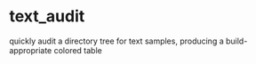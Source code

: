 # text_audit
quickly audit a directory tree for text samples, producing a build-appropriate colored table
